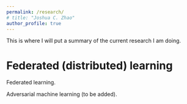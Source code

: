 ```yaml
---
permalink: /research/
# title: "Joshua C. Zhao"
author_profile: true
---
```


This is where I will put a summary of the current research I am doing.

Federated (distributed) learning
======
Federated learning.

Adversarial machine learning (to be added).